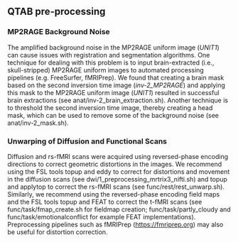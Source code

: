 ## QTAB pre-processing

### MP2RAGE Background Noise
The amplified background noise in the MP2RAGE uniform image (*UNIT1*) can cause issues with registration and segmentation algorithms. One technique for dealing with this problem is to input brain-extracted (i.e., skull-stripped) MP2RAGE uniform images to automated processing pipelines (e.g. FreeSurfer, fMRIPrep). We found that creating a brain mask based on the second inversion time image (*inv-2_MP2RAGE*) and applying this mask to the MP2RAGE uniform image (*UNIT1*) resulted in successful brain extractions (see anat/inv-2_brain_extraction.sh). Another technique is to threshold the second inversion time image, thereby creating a head mask, which can be used to remove some of the background noise (see anat/inv-2_mask.sh).

### Unwarping of Diffusion and Functional Scans
Diffusion and rs-fMRI scans were acquired using reversed-phase encoding directions to correct geometric distortions in the images. We recommend using the FSL tools topup and eddy to correct for distortions and movement in the diffusion scans (see dwi/1_preprocessing_mrtrix3_nifti.sh) and topup and applytop to correct the rs-fMRI scans (see func/rest/rest_unwarp.sh). Similarly, we recommend using the reversed-phase encoding field maps and the FSL tools topup and FEAT to correct the t-fMRI scans (see func/task/fmap_create.sh for fieldmap creation; func/task/partly_cloudy and func/task/emotionalconflict for example FEAT implementations). Preprocessing pipelines such as fMRIPrep (https://fmriprep.org) may also be useful for distortion correction.
